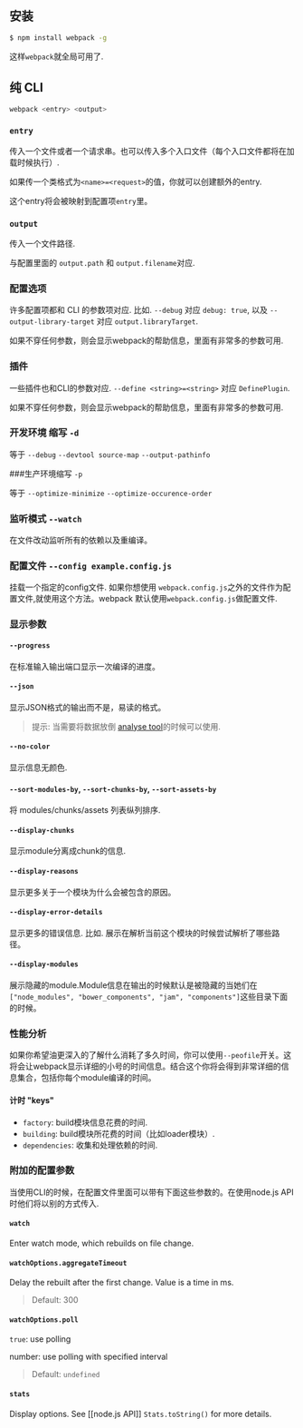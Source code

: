 ## 安装

``` sh
$ npm install webpack -g
```

这样`webpack`就全局可用了.




## 纯 CLI

``` sh
webpack <entry> <output>
```



### `entry`

传入一个文件或者一个请求串。也可以传入多个入口文件（每个入口文件都将在加载时候执行）.

如果传一个类格式为`<name>=<request>`的值，你就可以创建额外的entry.

这个entry将会被映射到配置项`entry`里。



### `output`

 传入一个文件路径.

与配置里面的 `output.path` 和 `output.filename`对应.



### 配置选项

许多配置项都和 CLI 的参数项对应. 比如. `--debug` 对应 `debug: true`, 以及 `--output-library-target` 对应 `output.libraryTarget`.

如果不穿任何参数，则会显示webpack的帮助信息，里面有非常多的参数可用.



### 插件

一些插件也和CLI的参数对应. `--define <string>=<string>` 对应 `DefinePlugin`.

如果不穿任何参数，则会显示webpack的帮助信息，里面有非常多的参数可用.



### 开发环境 缩写 `-d`

等于 `--debug` `--devtool source-map` `--output-pathinfo`



###生产环境缩写 `-p`

等于 `--optimize-minimize` `--optimize-occurence-order`



### 监听模式 `--watch`

在文件改动监听所有的依赖以及重编译。


### 配置文件 `--config example.config.js`

挂载一个指定的config文件. 如果你想使用 `webpack.config.js`之外的文件作为配置文件,就使用这个方法。webpack 默认使用`webpack.config.js`做配置文件.


### 显示参数

#### `--progress`

在标准输入输出端口显示一次编译的进度。

#### `--json`
显示JSON格式的输出而不是，易读的格式。


> 提示: 当需要将数据放倒 [analyse tool](http://webpack.github.com/analyse)的时候可以使用.

#### `--no-color`

显示信息无颜色.

#### `--sort-modules-by`, `--sort-chunks-by`, `--sort-assets-by`

将 modules/chunks/assets 列表纵列排序.

#### `--display-chunks`

显示module分离成chunk的信息.

#### `--display-reasons`

显示更多关于一个模块为什么会被包含的原因。

#### `--display-error-details`

显示更多的错误信息. 比如. 展示在解析当前这个模块的时候尝试解析了哪些路径。

#### `--display-modules`

展示隐藏的module.Module信息在输出的时候默认是被隐藏的当她们在 `["node_modules", "bower_components", "jam", "components"]`这些目录下面的时候。

### 性能分析

如果你希望油更深入的了解什么消耗了多久时间，你可以使用`--peofile`开关。这将会让webpack显示详细的小号的时间信息。结合这个你将会得到非常详细的信息集合，包括你每个module编译的时间。

#### 计时 "keys"

- `factory`: build模块信息花费的时间.
- `building`: build模块所花费的时间（比如loader模块）.
- `dependencies`: 收集和处理依赖的时间.



### 附加的配置参数

当使用CLI的时候，在配置文件里面可以带有下面这些参数的。在使用node.js API时他们将以别的方式传入.




#### `watch`

Enter watch mode, which rebuilds on file change.

#### `watchOptions.aggregateTimeout`

Delay the rebuilt after the first change. Value is a time in ms.

> Default: 300

#### `watchOptions.poll`

`true`: use polling

number: use polling with specified interval

> Default: `undefined` 

#### `stats`

Display options. See [[node.js API]] `Stats.toString()` for more details.